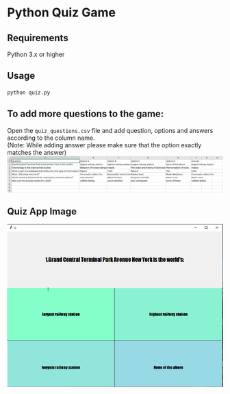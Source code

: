 # Python Quiz Game

## Requirements
Python 3.x or higher

## Usage 
```bash
python quiz.py
```

## To add more questions to the game:

Open the ```quiz_questions.csv``` file and add question, options and answers according to the column name.<br>
(Note: While adding answer please make sure that the option exactly matches the answer)
![Quiz App](images/sample_question_file.png)

## Quiz App Image
![Quiz App](images/quiz_app.png)